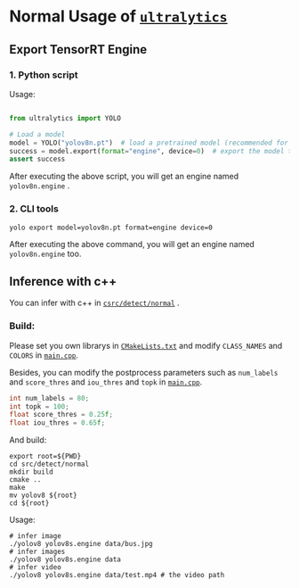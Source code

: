 # Normal Usage of [`ultralytics`](https://github.com/ultralytics/ultralytics)

## Export TensorRT Engine

### 1. Python script

Usage:

```python

from ultralytics import YOLO

# Load a model
model = YOLO("yolov8n.pt")  # load a pretrained model (recommended for training)
success = model.export(format="engine", device=0)  # export the model to engine format
assert success
```

After executing the above script, you will get an engine named `yolov8n.engine` .

### 2. CLI tools

```shell
yolo export model=yolov8n.pt format=engine device=0
```

After executing the above command, you will get an engine named `yolov8n.engine` too.

## Inference with c++

You can infer with c++ in [`csrc/detect/normal`](../csrc/detect/normal) .

### Build:

Please set you own librarys in [`CMakeLists.txt`](../csrc/detect/normal/CMakeLists.txt) and modify `CLASS_NAMES` and `COLORS` in [`main.cpp`](../csrc/detect/normal/main.cpp).

Besides, you can modify the postprocess parameters such as `num_labels` and `score_thres` and `iou_thres` and `topk` in [`main.cpp`](../csrc/detect/normal/main.cpp).

```c++
int num_labels = 80;
int topk = 100;
float score_thres = 0.25f;
float iou_thres = 0.65f;
```

And build:

``` shell
export root=${PWD}
cd src/detect/normal
mkdir build
cmake ..
make
mv yolov8 ${root}
cd ${root}
```

Usage:

``` shell
# infer image
./yolov8 yolov8s.engine data/bus.jpg
# infer images
./yolov8 yolov8s.engine data
# infer video
./yolov8 yolov8s.engine data/test.mp4 # the video path
```
